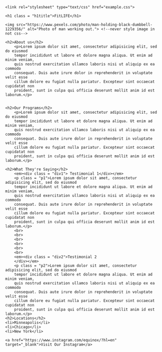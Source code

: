 
<!DOCTYPE html>

<html lang = "en">
<head>
	<title>FitLIFE</title>

	<link rel="stylesheet" type="text/css" href="example.css">

</head>
<body>

	<h1 class = "h1title">FitLIFE</h1>

	<img src="https://www.pexels.com/photo/man-holding-black-dumbbell-1229356/"	alt="Photo of man working out."> <!--never style image in not css-->

	<h2>About us</h2>
		<p>Lorem ipsum dolor sit amet, consectetur adipisicing elit, sed do eiusmod
		tempor incididunt ut labore et dolore magna aliqua. Ut enim ad minim veniam,
		quis nostrud exercitation ullamco laboris nisi ut aliquip ex ea commodo
		consequat. Duis aute irure dolor in reprehenderit in voluptate velit esse
		cillum dolore eu fugiat nulla pariatur. Excepteur sint occaecat cupidatat non
		proident, sunt in culpa qui officia deserunt mollit anim id est laborum.</p>


	<h2>Our Programs</h2>
		<p>Lorem ipsum dolor sit amet, consectetur adipisicing elit, sed do eiusmod
		tempor incididunt ut labore et dolore magna aliqua. Ut enim ad minim veniam,
		quis nostrud exercitation ullamco laboris nisi ut aliquip ex ea commodo
		consequat. Duis aute irure dolor in reprehenderit in voluptate velit esse
		cillum dolore eu fugiat nulla pariatur. Excepteur sint occaecat cupidatat non
		proident, sunt in culpa qui officia deserunt mollit anim id est laborum.</p>

	<h2>What They're Saying</h2>
		<em><div class = "div1"> Testimonial 1</div></em>
		<p class = "p1">Lorem ipsum dolor sit amet, consectetur adipisicing elit, sed do eiusmod
		tempor incididunt ut labore et dolore magna aliqua. Ut enim ad minim veniam,
		quis nostrud exercitation ullamco laboris nisi ut aliquip ex ea commodo
		consequat. Duis aute irure dolor in reprehenderit in voluptate velit esse
		cillum dolore eu fugiat nulla pariatur. Excepteur sint occaecat cupidatat non
		proident, sunt in culpa qui officia deserunt mollit anim id est laborum.</p>
		<br>
		<br>
		<br>
		<br>
		<br>
		<br>
		<em><div class = "div2">Testimonial 2
		</div></em>
		<p class = "p2">Lorem ipsum dolor sit amet, consectetur adipisicing elit, sed do eiusmod
		tempor incididunt ut labore et dolore magna aliqua. Ut enim ad minim veniam,
		quis nostrud exercitation ullamco laboris nisi ut aliquip ex ea commodo
		consequat. Duis aute irure dolor in reprehenderit in voluptate velit esse
		cillum dolore eu fugiat nulla pariatur. Excepteur sint occaecat cupidatat non
		proident, sunt in culpa qui officia deserunt mollit anim id est laborum.</p>
	<h2>Locations</h2>
	<li>Minneapolis</li>
	<li>Chicago</li>
	<li>New York</li>

	<a href="https://www.instagram.com/equinox/?hl=en" target="_blank">Visit Our Instagram</a>

</body>
</html>
